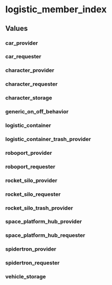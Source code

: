 # logistic_member_index

## Values

### car_provider

### car_requester

### character_provider

### character_requester

### character_storage

### generic_on_off_behavior

### logistic_container

### logistic_container_trash_provider

### roboport_provider

### roboport_requester

### rocket_silo_provider

### rocket_silo_requester

### rocket_silo_trash_provider

### space_platform_hub_provider

### space_platform_hub_requester

### spidertron_provider

### spidertron_requester

### vehicle_storage


